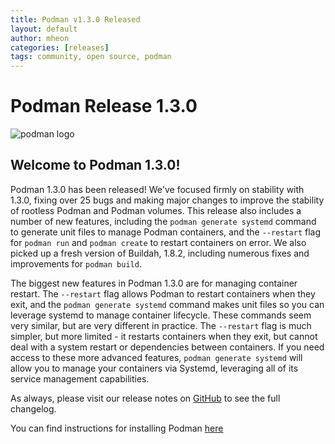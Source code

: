 ```yaml
---
title: Podman v1.3.0 Released
layout: default
author: mheon
categories: [releases]
tags: community, open source, podman
---
```


# Podman Release 1.3.0

![podman logo](https://podman.io/images/podman.svg)

## Welcome to Podman 1.3.0!

Podman 1.3.0 has been released! We've focused firmly on stability with 1.3.0, fixing over 25 bugs and making major changes to improve the stability of rootless Podman and Podman volumes. This release also includes a number of new features, including the `podman generate systemd` command to generate unit files to manage Podman containers, and the `--restart` flag for `podman run` and `podman create` to restart containers on error. We also picked up a fresh version of Buildah, 1.8.2, including numerous fixes and improvements for `podman build`.

<!--readmore-->

The biggest new features in Podman 1.3.0 are for managing container restart. The `--restart` flag allows Podman to restart containers when they exit, and the `podman generate systemd` command makes unit files so you can leverage systemd to manage container lifecycle. These commands seem very similar, but are very different in practice. The `--restart` flag is much simpler, but more limited - it restarts containers when they exit, but cannot deal with a system restart or dependencies between containers. If you need access to these more advanced features, `podman generate systemd` will allow you to manage your containers via Systemd, leveraging all of its service management capabilities.

As always, please visit our release notes on [GitHub](https://github.com/containers/podman/blob/main/RELEASE_NOTES.md) to see the full changelog.

You can find instructions for installing Podman [here](https://github.com/containers/podman/blob/main/install.md)
